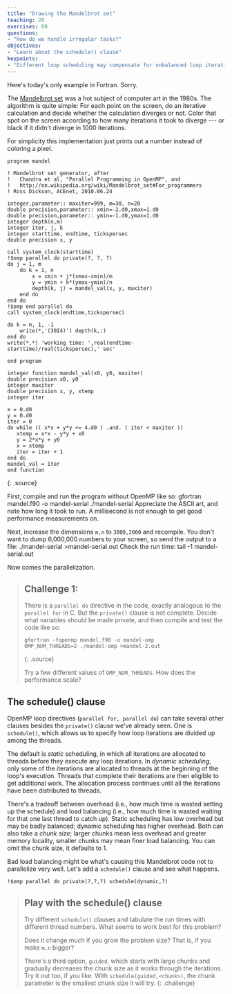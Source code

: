 ```yaml
---
title: "Drawing the Mandelbrot set"
teaching: 20
exercises: 60
questions:
- "How do we handle irregular tasks?"
objectives:
- "Learn about the schedule() clause"
keypoints:
- "Different loop scheduling may compensate for unbalanced loop iterations"
---
```


Here's today's only example in Fortran. Sorry.

The <a href="https://en.wikipedia.org/wiki/Mandelbrot_set">Mandelbrot set</a>
was a hot subject of computer art in the 1980s.  The algorithm is quite simple:
For each point on the screen, do an iterative calculation and decide whether
the calculation diverges or not. Color that spot on the screen according to how
many iterations it took to diverge --- or black if it didn't diverge in 1000
iterations. 

For simplicity this implementation just prints out a number instead of coloring
a pixel.

~~~
program mandel

! Mandelbrot set generator, after
!   Chandra et al, "Parallel Programming in OpenMP", and
!   http://en.wikipedia.org/wiki/Mandelbrot_set#For_programmers
! Ross Dickson, ACEnet, 2010.06.24

integer,parameter:: maxiter=999, m=30, n=20
double precision,parameter:: xmin=-2.d0,xmax=1.d0
double precision,parameter:: ymin=-1.d0,ymax=1.d0
integer depth(n,m)
integer iter, j, k
integer starttime, endtime, tickspersec
double precision x, y

call system_clock(starttime)
!$omp parallel do private(?, ?, ?) 
do j = 1, m
    do k = 1, n
        x = xmin + j*(xmax-xmin)/m
        y = ymin + k*(ymax-ymin)/n
        depth(k, j) = mandel_val(x, y, maxiter)
    end do
end do
!$omp end parallel do
call system_clock(endtime,tickspersec)

do k = n, 1, -1
    write(*,'(30I4)') depth(k,:)
end do
write(*,*) 'working time: ',real(endtime-starttime)/real(tickspersec),' sec'

end program

integer function mandel_val(x0, y0, maxiter)
double precision x0, y0
integer maxiter
double precision x, y, xtemp
integer iter

x = 0.d0
y = 0.d0
iter = 0
do while (( x*x + y*y <= 4.d0 ) .and. ( iter < maxiter ))
   xtemp = x*x - y*y + x0
   y = 2*x*y + y0
   x = xtemp
   iter = iter + 1
end do
mandel_val = iter
end function
~~~
{: .source}

First, compile and run the program without OpenMP like so:
 gfortran mandel.f90 -o mandel-serial 
 ./mandel-serial
Appreciate the ASCII art, and note how long it took to run.
A millisecond is not enough to get good performance measurements on.

Next, increase the dimensions `m,n` to `3000,2000` and recompile. You don't
want to dump 6,000,000 numbers to your screen, so send the output to a file:
 ./mandel-serial >mandel-serial.out
Check the run time:
 tail -1 mandel-serial.out

Now comes the parallelization.

> ## Challenge 1: 
> There is a `parallel do` directive in the code, exactly analogous to
> the `parallel for` in C. But the `private()` clause is not complete.
> Decide what variables should be made private, and then compile and
> test the code like so:
>
> ~~~
> gfortran -fopenmp mandel.f90 -o mandel-omp
> OMP_NUM_THREADS=2 ./mandel-omp >mandel-2.out
> ~~~
> {: .source}
>
> Try a few different values of `OMP_NUM_THREADS`. 
> How does the performance scale?

## The schedule() clause

OpenMP loop directives (`parallel for, parallel do`) can take several other
clauses besides the `private()` clause we've already seen. One is `schedule()`,
which allows us to specify how loop iterations are divided up among the
threads.

The default is *static* scheduling, in which all iterations are allocated to
threads before they execute any loop iterations. In *dynamic scheduling*, only
some of the iterations are allocated to threads at the beginning of the loop's
execution. Threads that complete their iterations are then eligible to get
additional work. The allocation process continues until all the iterations
have been distributed to threads. 

There's a tradeoff between overhead (i.e., how much time is wasted setting up
the schedule) and load balancing (i.e., how much time is wasted waiting for
that one last thread to catch up). Static scheduling has low overhead but may
be badly balanced; dynamic scheduling has higher overhead. Both can also take a
*chunk size*; larger chunks mean less overhead and greater memory locality,
smaller chunks may mean finer load balancing. You can omit the chunk size, it
defaults to 1.

Bad load balancing might be what's causing this Mandelbrot code not to
parallelize very well. Let's add a `schedule()` clause and see what happens.

~~~
!$omp parallel do private(?,?,?) schedule(dynamic,?)
~~~

> ## Play with the schedule() clause
> 
> Try different `schedule()` clauses and tabulate the run times with different
> thread numbers. What seems to work best for this problem?
>
> Does it change much if you grow the problem size? That is, if you make `m,n` bigger?
>
> There's a third option, `guided`, which starts with large chunks and gradually
> decreases the chunk size as it works through the iterations.
> Try it out too, if you like. With `schedule(guided,<chunk>)`, the chunk parameter
> is the smallest chunk size it will try.
{: .challenge}
